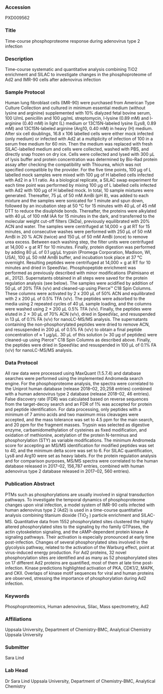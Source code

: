 ### Accession
PXD009562

### Title
Time-course phosphoproteome response during adenovirus type 2 infection

### Description
Time-course systematic and quantitative analysis combining TiO2 enrichment and SILAC to investigate changes in the phosphoproteome of Ad2 and IMR-90 cells after adenovirus infection

### Sample Protocol
Human lung fibroblast cells (IMR-90) were purchased from American Type Culture Collection and cultured in minimum essential medium (without lysine and arginine) supplemented with 10% dialyzed fetal bovine serum, 100 U/mL penicillin and 100 μg/mL streptomycin, l-lysine (0.89 mM) and l-arginine (0.40 mM) in light (L) medium or 13C15N-labeled lysine (Lys8, 0.89 mM) and 13C15N-labeled arginine (Arg10, 0.40 mM) in heavy (H) medium. After six cell doublings, 16.8 x 106 labelled cells were either mock infected (only medium) or infected with Ad2 at a multiplicity of infection of 100 in a serum free medium for 60 min. Then the medium was replaced with fresh SILAC-labelled medium and cells were collected, washed with PBS, and directly snap frozen on dry ice. Cells were collected and lysed with 300 µL of lysis buffer and protein concentration was determined by Bio-Rad protein assay after checking the compatibility with Thiourea, which was not specified compatible by the provider. For the five time points, 100 µg of L labelled mock samples were mixed with 100 µg of H labelled cells infected with Ad2 in a 1:1 ratio. As a biological replicate, a SILAC swap experiment for each time point was performed by mixing 100 µg of L labelled cells infected with Ad2 with 100 µg of H labelled mock. In total, 10 sample mixtures were generated. Thereafter, 75 µL of 50 mM AmBi (pH 8), was added to each mixture and the samples were sonicated for 1 minute and spun down, followed by an incubation step at 50 °C for 15 minutes with 40 µL of 45 mM DTT to reduce the disulphide bonds. Thereafter, the proteins were alkylated with 40 µL of 100 mM IAA for 15 minutes in the dark, and transferred to the molecular weight cut-off filters (3kDa), previously equilibrated with 20% ACN and water. The samples were centrifuged at 14,000 × g at RT for 15 minutes, and consecutive washes were performed with 250 µL of 50 mM AmBi in 20 % ACN (twice) and 150 µL of 50 mM AmBi (once) to remove urea excess. Between each washing step, the filter units were centrifuged at 14,000 × g at RT for 10 minutes. Finally, protein digestion was performed by adding 80 µL of 0.1 µg/µL trypsin (Promega Corporation, Madison, WI, USA), 100 µL 50 mM AmBi buffer, and incubation took place at 37 °C overnight. Resulting peptides were centrifuged at 14,000 × g at RT for 10 minutes and dried in SpeedVac. Phosphopeptide enrichment was performed as previously described with minor modifications (Palmisano et al., 2012). Supernatants obtained in all steps were saved for the protein regulation analysis (see below). The samples were acidified by addition of 50 µL of 20% TFA (v/v) and cleaned-up using Pierce™ C18 Spin Columns. These columns were activated by 2 x 200 µL of 50% ACN and equilibrated with 2 x 200 µL of 0.5% TFA (v/v). The peptides were adsorbed to the media using 2 repeated cycles of 40 µL sample loading, and the columns were washed using 2 × 200 μL 0.5% TFA (v/v). Finally, the peptides were eluted in 2 × 30 μL of 70% ACN (v/v), dried in SpeedVac, and resuspended in 13 µL of 0.1% FA (v/v) for nanoLC-MS/MS analysis. The supernatants containing the non-phosphorylated peptides were dried to remove ACN, and resuspended in 200 µL of 0.5% FA (v/v) to obtain a final peptide concentration of ≈ 1 µg/µL. 30 µL of this solution (≈ 30 µg of peptides) were cleaned-up using Pierce™ C18 Spin Columns as described above. Finally, the peptides were dried in SpeedVac and resuspended in 100 µL of 0.1% FA (v/v) for nanoLC-MS/MS analysis.

### Data Protocol
All raw data were processed using MaxQuant (1.5.7.4) and database searches were performed using the implemented Andromeda search engine. For the phosphoproteome analysis, the spectra were correlated to the Uniprot human database (release 2018–02, 20,258 entries) combined with a human adenovirus type 2 database (release 2018–02, 46 entries). False discovery rate (FDR) was calculated based on reverse sequences from the target-decoy search and an FDR of 1% was accepted for protein and peptide identification. For data processing, only peptides with a minimum of 7 amino acids and two maximum miss cleavages were accepted, and the mass tolerance was set to 4.5 ppm for the main search, and 20 ppm for the fragment masses. Trypsin was selected as digestive enzyme, carbamidomethylation of cysteines as fixed modification, and oxidation of methionine, acetylation of the protein N-terminus and phosphorylation (STY) as variable modifications. The minimum Andromeda score for accepting an MS/MS identification for modified peptides was set to 40, and the minimum delta score was set to 6. For SILAC quantification, Lys8 and Arg10 were set as heavy labels. For the protein regulation analysis and for comparison purposes, MS/MS spectra were correlated to the human database released in 2017–02, 156,787 entries, combined with human adenovirus type 2 database released in 2017–02, 560 entries).

### Publication Abstract
PTMs such as phosphorylations are usually involved in signal transduction pathways. To investigate the temporal dynamics of phosphoproteome changes upon viral infection, a model system of IMR-90 cells infected with human adenovirus type 2 (Ad2) is used in a time-course quantitative analysis combining titanium dioxide (TiO<sub>2</sub> ) particle enrichment and SILAC-MS. Quantitative data from 1552 phosphorylated sites clustered the highly altered phosphorylated sites to the signaling by rho family GTPases, the actin cytoskeleton signaling, and the cAMP-dependent protein kinase A signaling pathways. Their activation is especially pronounced at early time post-infection. Changes of several phosphorylated sites involved in the glycolysis pathway, related to the activation of the Warburg effect, point at virus-induced energy production. For Ad2 proteins, 32 novel phosphorylation sites are identified and as many as 52 phosphorylated sites on 17 different Ad2 proteins are quantified, most of them at late time post-infection. Kinase predictions highlighted activation of PKA, CDK1/2, MAPK, and CKII. Overlaps of kinase motif sequences for viral and human proteins are observed, stressing the importance of phosphorylation during Ad2 infection.

### Keywords
Phosphoproteomics, Human adenovirus, Silac, Mass spectrometry, Ad2

### Affiliations
Uppsala University, Department of Chemistry-BMC, Analytical Chemistry
Uppsala University

### Submitter
Sara Lind

### Lab Head
Dr Sara Lind
Uppsala University, Department of Chemistry-BMC, Analytical Chemistry


